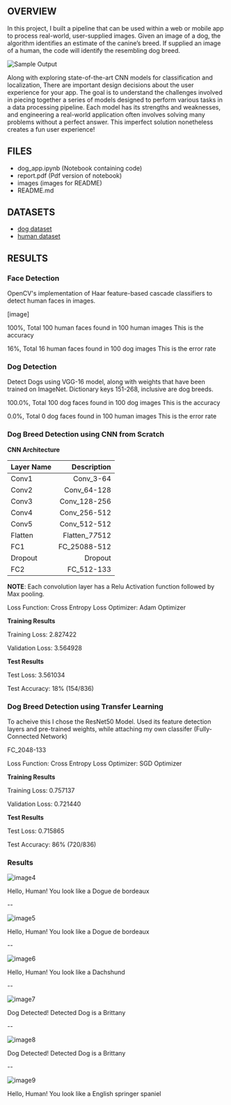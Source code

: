 [//]: # (Image References)

[image1]: ./images/sample_dog_output.png "Sample Output"
[image2]: ./images/vgg16_model.png "VGG-16 Model Layers"
[image3]: ./images/vgg16_model_draw.png "VGG16 Model Figure"
[image4]: ./images/img1.png "Result Image 1"
[image5]: ./images/img1.png "Result Image 2"
[image6]: ./images/img1.png "Result Image 3"
[image7]: ./images/img1.png "Result Image 4"
[image8]: ./images/img1.png "Result Image 5"
[image9]: ./images/img1.png "Result Image 6"


## OVERVIEW

In this project, I built a pipeline that can be used within a web or mobile app to process real-world, user-supplied images.  Given an image of a dog, the algorithm identifies an estimate of the canine’s breed.  If supplied an image of a human, the code will identify the resembling dog breed.  

![Sample Output][image1]

Along with exploring state-of-the-art CNN models for classification and localization, There are important design decisions about the user experience for your app.  The goal is to understand the challenges involved in piecing together a series of models designed to perform various tasks in a data processing pipeline.  Each model has its strengths and weaknesses, and engineering a real-world application often involves solving many problems without a perfect answer.  This imperfect solution nonetheless creates a fun user experience!

## FILES

- dog_app.ipynb (Notebook containing code)
- report.pdf (Pdf version of notebook)
- images (images for README)
- README.md

## DATASETS

- [dog dataset](https://s3-us-west-1.amazonaws.com/udacity-aind/dog-project/dogImages.zip)
- [human dataset](http://vis-www.cs.umass.edu/lfw/lfw.tgz)

## RESULTS

### Face Detection
OpenCV's implementation of Haar feature-based cascade classifiers to detect human faces in images.

[image]

100%, Total 100 human faces found in 100 human images
This is the accuracy

16%, Total 16 human faces found in 100 dog images
This is the error rate

### Dog Detection

Detect Dogs using VGG-16 model, along with weights that have been trained on ImageNet. Dictionary keys 151-268, inclusive are dog breeds.


100.0%, Total 100 dog faces found in 100 dog images
This is the accuracy

0.0%, Total 0 dog faces found in 100 human images
This is the error rate

### Dog Breed Detection using CNN from Scratch

**CNN Architecture**

| Layer Name | Description |
|-----|----------:|
| Conv1 | Conv_3-64 |
| Conv2 | Conv_64-128 |
| Conv3 | Conv_128-256 |
| Conv4 | Conv_256-512 |
| Conv5 | Conv_512-512 |
| Flatten | Flatten_7*7*512 |
| FC1 | FC_25088-512 |
| Dropout | Dropout |
| FC2 | FC_512-133|

**NOTE**: Each convolution layer has a Relu Activation function followed by Max pooling.

Loss Function: Cross Entropy Loss
Optimizer: Adam Optimizer

**Training Results**

Training Loss: 2.827422 	

Validation Loss: 3.564928

**Test Results**

Test Loss: 3.561034

Test Accuracy: 18% (154/836)


### Dog Breed Detection using Transfer Learning

To acheive this I chose the ResNet50 Model. Used its feature detection layers and pre-trained weights, while attaching my own classifer (Fully-Connected Network) 

FC_2048-133

Loss Function: Cross Entropy Loss
Optimizer: SGD Optimizer

**Training Results**

Training Loss: 0.757137 	

Validation Loss: 0.721440

**Test Results**

Test Loss: 0.715865

Test Accuracy: 86% (720/836)

### Results

![image4]

Hello, Human!
You look like a Dogue de bordeaux

--

![image5]

Hello, Human!
You look like a Dogue de bordeaux

--

![image6]

Hello, Human!
You look like a Dachshund

--

![image7]

Dog Detected!
Detected Dog is a Brittany

--

![image8]

Dog Detected!
Detected Dog is a Brittany

--

![image9]

Hello, Human!
You look like a English springer spaniel
